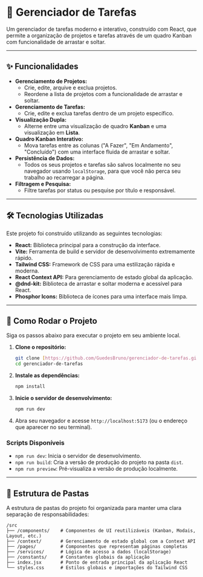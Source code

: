 # 📝 Gerenciador de Tarefas

Um gerenciador de tarefas moderno e interativo, construído com React, que permite a organização de projetos e tarefas através de um quadro Kanban com funcionalidade de arrastar e soltar.

---

## ✨ Funcionalidades

* **Gerenciamento de Projetos:**
    * Crie, edite, arquive e exclua projetos.
    * Reordene a lista de projetos com a funcionalidade de arrastar e soltar.
* **Gerenciamento de Tarefas:**
    * Crie, edite e exclua tarefas dentro de um projeto específico.
* **Visualização Dupla:**
    * Alterne entre uma visualização de quadro **Kanban** e uma visualização em **Lista**.
* **Quadro Kanban Interativo:**
    * Mova tarefas entre as colunas ("A Fazer", "Em Andamento", "Concluído") com uma interface fluida de arrastar e soltar.
* **Persistência de Dados:**
    * Todos os seus projetos e tarefas são salvos localmente no seu navegador usando `localStorage`, para que você não perca seu trabalho ao recarregar a página.
* **Filtragem e Pesquisa:**
    * Filtre tarefas por status ou pesquise por título e responsável.

---

## 🛠️ Tecnologias Utilizadas

Este projeto foi construído utilizando as seguintes tecnologias:

* **React:** Biblioteca principal para a construção da interface.
* **Vite:** Ferramenta de build e servidor de desenvolvimento extremamente rápido.
* **Tailwind CSS:** Framework de CSS para uma estilização rápida e moderna.
* **React Context API:** Para gerenciamento de estado global da aplicação.
* **@dnd-kit:** Biblioteca de arrastar e soltar moderna e acessível para React.
* **Phosphor Icons:** Biblioteca de ícones para uma interface mais limpa.

---

## 🚀 Como Rodar o Projeto

Siga os passos abaixo para executar o projeto em seu ambiente local.

1.  **Clone o repositório:**
    ```bash
    git clone [https://github.com/GuedesBruno/gerenciador-de-tarefas.git](https://github.com/GuedesBruno/gerenciador-de-tarefas.git)
    cd gerenciador-de-tarefas
    ```

2.  **Instale as dependências:**
    ```bash
    npm install
    ```

3.  **Inicie o servidor de desenvolvimento:**
    ```bash
    npm run dev
    ```

4.  Abra seu navegador e acesse `http://localhost:5173` (ou o endereço que aparecer no seu terminal).

### Scripts Disponíveis

* `npm run dev`: Inicia o servidor de desenvolvimento.
* `npm run build`: Cria a versão de produção do projeto na pasta `dist`.
* `npm run preview`: Pré-visualiza a versão de produção localmente.

---

## 📝 Estrutura de Pastas

A estrutura de pastas do projeto foi organizada para manter uma clara separação de responsabilidades:

```
/src
├── /components/    # Componentes de UI reutilizáveis (Kanban, Modais, Layout, etc.)
├── /context/       # Gerenciamento de estado global com a Context API
├── /pages/         # Componentes que representam páginas completas
├── /services/      # Lógica de acesso a dados (localStorage)
├── /constants/     # Constantes globais da aplicação
├── index.jsx       # Ponto de entrada principal da aplicação React
└── styles.css      # Estilos globais e importações do Tailwind CSS
```